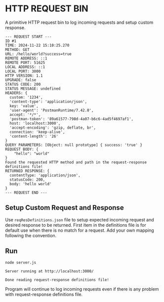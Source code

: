 # HTTP REQUEST BIN

A primitive HTTP request bin to log incoming requests and setup custom response.

```
--- REQUEST START ---
ID #1
TIME: 2024-11-22 15:10:25.270
METHOD: GET
URL: /hello/world?success=true
REMOTE ADDRESS: ::1
REMOTE PORT: 51625
LOCAL ADDRESS: ::1
LOCAL PORT: 3000
HTTP VERSION: 1.1
UPGRADE: false
STATUS CODE: 200
STATUS MESSAGE: undefined
HEADERS: {
  custom: '1234',
  'content-type': 'application/json',
  key: 'value',
  'user-agent': 'PostmanRuntime/7.42.0',
  accept: '*/*',
  'postman-token': '89a61577-798d-4a07-b6c6-4ad5f4697af1',
  host: 'localhost:3000',
  'accept-encoding': 'gzip, deflate, br',
  connection: 'keep-alive',
  'content-length': '26'
}
QUERY PARAMETERS: [Object: null prototype] { success: 'true' }
REQUEST BODY: {
    "hello": "world"
}
Found the requested HTTP method and path in the request-response definitions file!
RETURNED RESPONSE: {
  contentType: 'application/json',
  statusCode: 200,
  body: 'hello world'
}
--- REQUEST END ---
```

## Setup Custom Request and Response

Use `reqResDefinitions.json` file to setup expected incoming request and desired response to be returned. First item in the definitions file is for default use when there is no match for a request. Add your own mapping following the convention.

## Run

```
node server.js

Server running at http://localhost:3000/

Done reading request-response definitions file!
```

Program will continue to log incoming requests even if there is any problem with request-response definitions file.
